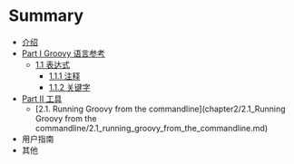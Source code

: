 # Summary

* [介绍](README.md)
* [Part I Groovy 语言参考](chapter1/README.md)
   * [1.1 表达式](chapter1/1.1_syntax/README.md)
       * [1.1.1 注释](chapter1/1.1_syntax/1.1.1_comments.md)
       * [1.1.2 关键字](chapter1/1.1_syntax/1.1.2_keywords.md)
* [Part II 工具](chapter2/README.md)
   * [2.1. Running Groovy from the commandline](chapter2/2.1_Running Groovy from the commandline/2.1_running_groovy_from_the_commandline.md)
* 用户指南
* 其他

